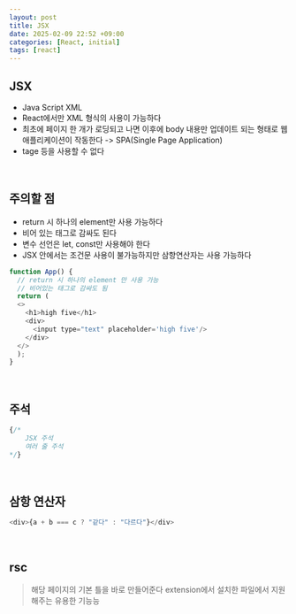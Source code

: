 ```yaml
---
layout: post
title: JSX
date: 2025-02-09 22:52 +09:00
categories: [React, initial]
tags: [react]
---
```


## JSX
- Java Script XML
- React에서만 XML 형식의 사용이 가능하다
- 최초에 페이지 한 개가 로딩되고 나면 이후에 body 내용만 업데이트 되는 형태로 웹 애플리케이션이 작동한다 -> SPA(Single Page Application)
- <a> tage 등을 사용할 수 없다

<br>

## 주의할 점
- return 시 하나의 element만 사용 가능하다
- 비어 있는 태그로 감싸도 된다
- 변수 선언은 let, const만 사용해야 한다
- JSX 안에서는 조건문 사용이 불가능하지만 삼항연산자는 사용 가능하다
```javascript
function App() {
  // return 시 하나의 element 만 사용 가능
  // 비어있는 태그로 감싸도 됨
  return (
  <>
    <h1>high five</h1>
    <div>
      <input type="text" placeholder='high five'/> 
    </div>
  </>
  );
}
```
<br>

## 주석
```javascript
{/* 
    JSX 주석 
    여러 줄 주석
*/}
```

<br>

## 삼항 연산자
```javascript
<div>{a + b === c ? "같다" : "다르다"}</div>
```

<br>

## rsc
> 해당 페이지의 기본 틀을 바로 만들어준다
> extension에서 설치한 파일에서 지원해주는 유용한 기능능
